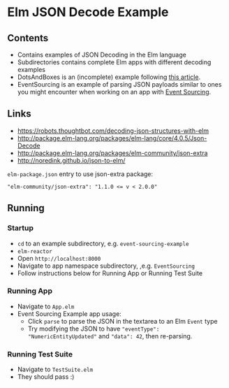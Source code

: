 # Elm JSON Decode Example

## Contents

* Contains examples of JSON Decoding in the Elm language
* Subdirectories contains complete Elm apps with different decoding examples
* DotsAndBoxes is an (incomplete) example following
  [this article](https://robots.thoughtbot.com/decoding-json-structures-with-elm).
* EventSourcing is an example of parsing JSON payloads similar to ones
  you might encounter when working on an app
  with [Event Sourcing](http://martinfowler.com/eaaDev/EventSourcing.html).

## Links

* https://robots.thoughtbot.com/decoding-json-structures-with-elm
* http://package.elm-lang.org/packages/elm-lang/core/4.0.5/Json-Decode
* http://package.elm-lang.org/packages/elm-community/json-extra
* http://noredink.github.io/json-to-elm/

`elm-package.json` entry to use json-extra package:

`"elm-community/json-extra": "1.1.0 <= v < 2.0.0"`

## Running

### Startup

* `cd` to an example subdirectory, e.g. `event-sourcing-example`
* `elm-reactor`
* Open `http://localhost:8000`
* Navigate to app namespace subdirectory, ,e.g. `EventSourcing`
* Follow instructions below for Running App or Running Test Suite

### Running App

* Navigate to `App.elm`
* Event Sourcing Example app usage:
  * Click `parse` to parse the JSON in the textarea to an Elm `Event` type
  * Try modifying the JSON to have `"eventType": "NumericEntityUpdated"`
  and `"data": 42`, then re-parsing.

### Running Test Suite

* Navigate to `TestSuite.elm`
* They should pass :)
